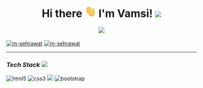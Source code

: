 <!-- [![Braydon's GitHub Banner](https://github.com/Vamsi4612/Vamsi4612/blob/main/Hi%20there%20I%2Cm%20Vamsi%20(6260%20%C3%97%202000%20px)%20(5).gif)](https://braydoncoyer.dev)) -->
<!-- ![Hi there I,m Vamsi (2) (1)](https://user-images.githubusercontent.com/101566740/174897847-549a31d8-71c3-4163-afba-f4c7709a9a42.GIF) -->


<h1 align="center">Hi there <img src = "https://github.com/Vamsi4612/Vamsi4612/blob/main/Hi.gif" width="30" height="32"> I'm <span  style="color:447ED5" >Vamsi!</span> <img src="https://camo.githubusercontent.com/d3359cb00ab0b5ed8f2e1fe3fceb4fbaf3b614340f8c0db99c17b9f50b351770/68747470733a2f2f656d6f6a69732e736c61636b6d6f6a69732e636f6d2f656d6f6a69732f696d616765732f313533313834393433302f343234362f626c6f622d73756e676c61737365732e6769663f31353331383439343330" width="35">
</h1>
<p align="center">
  <a href="https://github.com/DenverCoder1/readme-typing-svg"><img src="https://readme-typing-svg.herokuapp.com?lines=Full+stack+developer;Competitive+Programmer;DS%20|%20Algorithms%20|%20OOP%20;Always%20learning%20new%20things&center=true&width=400&height=28&color=f75c7e&v"></a>
</p>


<p align="left">
<a href="https://www.linkedin.com/in/vamsi-krishna-12780a22b?lipi=urn%3Ali%3Apage%3Ad_flagship3_profile_view_base_contact_details%3BIVJ4jeSBR5yriFtFDUjqrA%3D%3D" target="blank"><img align="center" src="https://img.shields.io/badge/LinkedIn-0077B5?style=for-the-badge&logo=linkedin&logoColor=white" alt="m-sehrawat" /></a>
<a title="vamsikrishna4612@gmail.com" href="mailto:vamsikrishna4612@gmail.com" target="blank"><img align="center" src="https://img.shields.io/badge/Gmail-D14836?style=for-the-badge&logo=gmail&logoColor=white" alt="m-sehrawat" /></a> 
</p>
 <hr>
 
 
<h3><i>Tech Stack <img src="https://camo.githubusercontent.com/beb64ff21c883e318e4f5db5231c2ba4175705bea1c9249e82a41ab375db4f75/68747470733a2f2f6d65646961322e67697068792e636f6d2f6d656469612f51737347456d706b79454f684243623765312f67697068792e6769663f6369643d656366303565343761306e336769316266716e74716d6f62386739616964316f796a327772336473336d67373030626c267269643d67697068792e676966" width="35"/></i></h3>
 <p>
<img src="https://img.shields.io/badge/HTML5-E34F26?style=for-the-badge&logo=html5&logoColor=white" alt="html5"/>
<img src="https://img.shields.io/badge/CSS3-1572B6?style=for-the-badge&logo=css3&logoColor=white" alt="css3"/>
<img src="https://img.shields.io/badge/JavaScript-F7DF1E?style=for-the-badge&logo=javascript&logoColor=black" />
<img src="https://img.shields.io/badge/Bootstrap-563D7C?style=for-the-badge&logo=bootstrap&logoColor=white" alt="bootstrap"/>
</p>
  
  
<!--
**Vamsi4612/Vamsi4612** is a ✨ _special_ ✨ repository because its `README.md` (this file) appears on your GitHub profile.

Here are some ideas to get you started:

- 🔭 I’m currently working on ...
- 🌱 I’m currently learning ...
- 👯 I’m looking to collaborate on ...
- 🤔 I’m looking for help with ...
- 💬 Ask me about ...
- 📫 How to reach me: ...![Hi](https://user-images.githubusercontent.com/101566740/173753375-7253a35b-7285-41a2-9b39-446fa5bc1b7d.gif)

- 😄 Pronouns: ...
- ⚡ Fun fact: ...
-->
